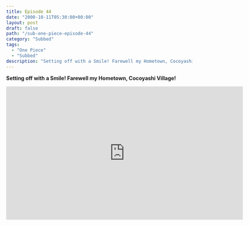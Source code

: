 ```yaml
---
title: Episode 44
date: "2000-10-11T05:30:00+00:00"
layout: post
draft: false
path: "/sub-one-piece-episode-44"
category: "Subbed"
tags:
  - "One Piece"
  - "Subbed"
description: "Setting off with a Smile! Farewell my Hometown, Cocoyashi Village!"
---
```


**Setting off with a Smile! Farewell my Hometown, Cocoyashi Village!**

<iframe width="640" height="360" src="https://www.fembed.com/v/7zv-gw8x2ox" frameborder="0" marginwidth=0 marginheight=0 scrolling=no allowfullscreen></iframe>

